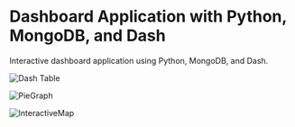 # Dashboard Application with Python, MongoDB, and Dash

Interactive dashboard application using Python, MongoDB, and Dash.

![Dash Table](https://github.com/defranciscon/dash_app/assets/108236585/7bbc997e-054b-49e6-a23c-8937f1ae44a7)

![PieGraph](https://github.com/defranciscon/dash_app/assets/108236585/bb7d2319-6a68-49b8-89cf-f5e36205d57f)

![InteractiveMap](https://github.com/defranciscon/dash_app/assets/108236585/0b337a3d-150e-4566-ba16-8500fad14ff4)
